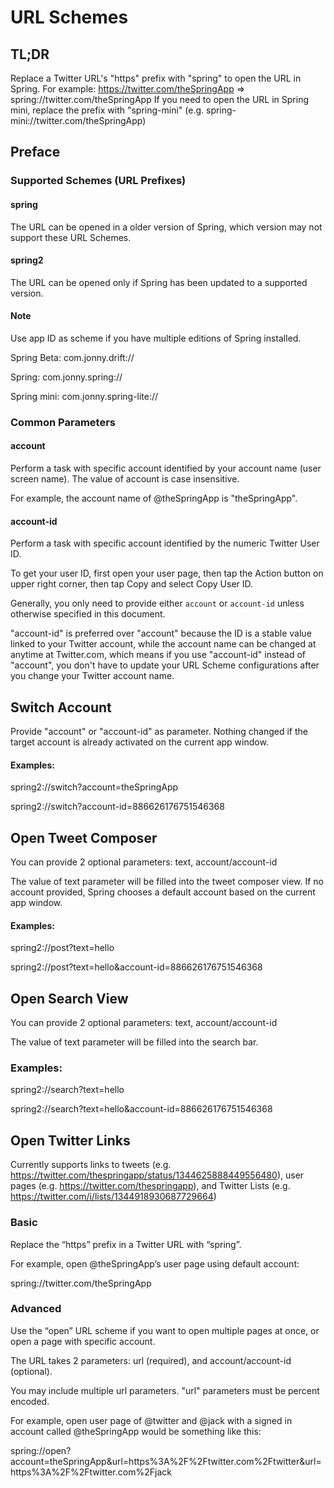 
# URL Schemes

## TL;DR
Replace a Twitter URL's "https" prefix with "spring" to open the URL in Spring. 
For example: https://twitter.com/theSpringApp => spring://twitter.com/theSpringApp
If you need to open the URL in Spring mini, replace the prefix with "spring-mini" (e.g. spring-mini://twitter.com/theSpringApp)

## Preface

### Supported Schemes (URL Prefixes)
#### spring
The URL can be opened in a older version of Spring, which version may not support these URL Schemes.

#### spring2
The URL can be opened only if Spring has been updated to a supported version.

#### Note
Use app ID as scheme if you have multiple editions of Spring installed.

Spring Beta: com.jonny.drift://

Spring: com.jonny.spring://

Spring mini: com.jonny.spring-lite://

### Common Parameters
#### account
Perform a task with specific account identified by your account name (user screen name). The value of account is case insensitive.

For example, the account name of @theSpringApp is "theSpringApp".

#### account-id
Perform a task with specific account identified by the numeric Twitter User ID. 

To get your user ID, first open your user page, then tap the Action button on upper right corner, then tap Copy and select Copy User ID.

Generally, you only need to provide either `account` or `account-id` unless otherwise specified in this document.

"account-id" is preferred over "account" because the ID is a stable value linked to your Twitter account, while the account name can be changed at anytime at Twitter.com, which means if you use "account-id" instead of "account", you don't have to update your URL Scheme configurations after you change your Twitter account name.

## Switch Account
Provide "account" or "account-id" as parameter. Nothing changed if the target account is already activated on the current app window.

#### Examples:
spring2://switch?account=theSpringApp

spring2://switch?account-id=886626176751546368

## Open Tweet Composer
You can provide 2 optional parameters: text, account/account-id

The value of text parameter will be filled into the tweet composer view. If no account provided, Spring chooses a default account based on the current app window.

#### Examples:
spring2://post?text=hello

spring2://post?text=hello&account-id=886626176751546368

## Open Search View
You can provide 2 optional parameters: text, account/account-id

The value of text parameter will be filled into the search bar.

### Examples:
spring2://search?text=hello

spring2://search?text=hello&account-id=886626176751546368

## Open Twitter Links
Currently supports links to tweets (e.g. https://twitter.com/thespringapp/status/1344625888449556480), user pages (e.g. https://twitter.com/thespringapp), and Twitter Lists (e.g. https://twitter.com/i/lists/1344918930687729664)

### Basic
Replace the “https” prefix in a Twitter URL with “spring”.

For example, open @theSpringApp’s user page using default account: 

spring://twitter.com/theSpringApp

### Advanced
Use the “open” URL scheme if you want to open multiple pages at once, or open a page with specific account.

The URL takes 2 parameters: url (required), and account/account-id (optional).

You may include multiple url parameters. "url" parameters must be percent encoded.

For example, open user page of @twitter and @jack with a signed in account called @theSpringApp would be something like this: 

spring://open?account=theSpringApp&url=https%3A%2F%2Ftwitter.com%2Ftwitter&url=https%3A%2F%2Ftwitter.com%2Fjack
